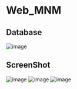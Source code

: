 # Web_MNM
## Database
![image](https://user-images.githubusercontent.com/65646959/128173917-c4d4e3e9-e45f-4a8b-8c0c-2c9cf35b5bc5.png)
## ScreenShot
![image](https://user-images.githubusercontent.com/65646959/128174165-1173481d-7958-415c-9f83-827235f6c23d.png)
![image](https://user-images.githubusercontent.com/65646959/128174206-b3e9da71-3fa0-43d5-b67a-882a3eb742cf.png)
![image](https://user-images.githubusercontent.com/65646959/128174290-bfda5e35-0304-470a-adcc-39221eb48ced.png)


